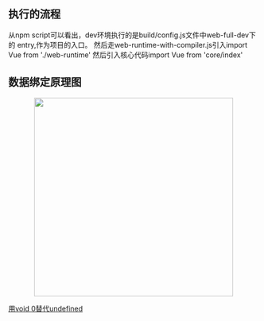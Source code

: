 <p align="center"></p>

<p align="center">

</p>

## 执行的流程

<p>
    从npm script可以看出，dev环境执行的是build/config.js文件中web-full-dev下的 entry,作为项目的入口。
    然后走web-runtime-with-compiler.js引入import Vue from './web-runtime'
    然后引入核心代码import Vue from 'core/index'
</p>

## 数据绑定原理图

<p align="center">
    <img width="400px" src="https://mmbiz.qpic.cn/mmbiz_png/JNB6ic5PBMj83SLZny6GCmw2ib2RLBEJaEKQiaicw3QyrwofDEAhEgpGEBKC2CmFtRvuPS8L2RI6bYbxkRLmRYwdlA/640?wx_fmt=png&tp=webp&wxfrom=5&wx_lazy=1">
    <div>
        <a href="http://www.jianshu.com/p/51e5eaf438e7">用void 0替代undefined</a>
    </div>
</p>


